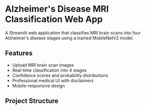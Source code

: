 # Alzheimer's Disease MRI Classification Web App

A Streamlit web application that classifies MRI brain scans into four Alzheimer's disease stages using a trained MobileNetV2 model.

##  Features

- Upload MRI brain scan images
- Real-time classification into 4 stages
- Confidence scores and probability distributions
- Professional medical UI with disclaimers
- Mobile-responsive design

##  Project Structure
